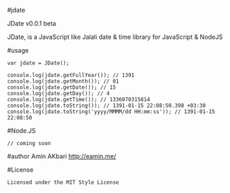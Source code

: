 #jdate

JDate v0.0.1 beta

JDate, is a JavaScript like Jalali date & time library for JavaScript & NodeJS

#usage

	var jdate = JDate();
	
	console.log(jdate.getFullYear()); // 1391
	console.log(jdate.getMonth()); // 01
	console.log(jdate.getDate()); // 15
	console.log(jdate.getDay()); // 4
	console.log(jdate.getTime()); // 1336070315814
	console.log(jdate.toString()); // 1391-01-15 22:08:50.398 +03:30
	console.log(jdate.toString('yyyy/MMMM/dd HH:mm:ss')); // 1391-01-15 22:08:50

#Node.JS

	// coming soon

#author
	Amin AKbari
	http://eamin.me/

#License

	Licensed under the MIT Style License
